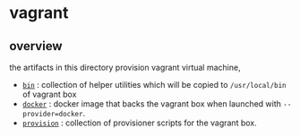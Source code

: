 # vagrant

## overview

the artifacts in this directory provision vagrant virtual machine,

- [`bin`](bin/README.md) : collection of helper utilities which will be copied to `/usr/local/bin` of vagrant box
- [`docker`](docker/README.md) : docker image that backs the vagrant box when launched with `--provider=docker`.
- [`provision`](provision/README.md) : collection of provisioner scripts for the vagrant box.
